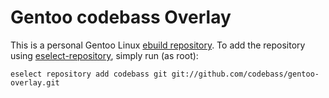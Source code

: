 # Gentoo codebass Overlay

This is a personal Gentoo Linux [ebuild repository](https://wiki.gentoo.org/wiki/Ebuild_repository).
To add the repository using [eselect-repository](https://wiki.gentoo.org/wiki/Eselect/Repository), simply run (as root):

```
eselect repository add codebass git git://github.com/codebass/gentoo-overlay.git
```

